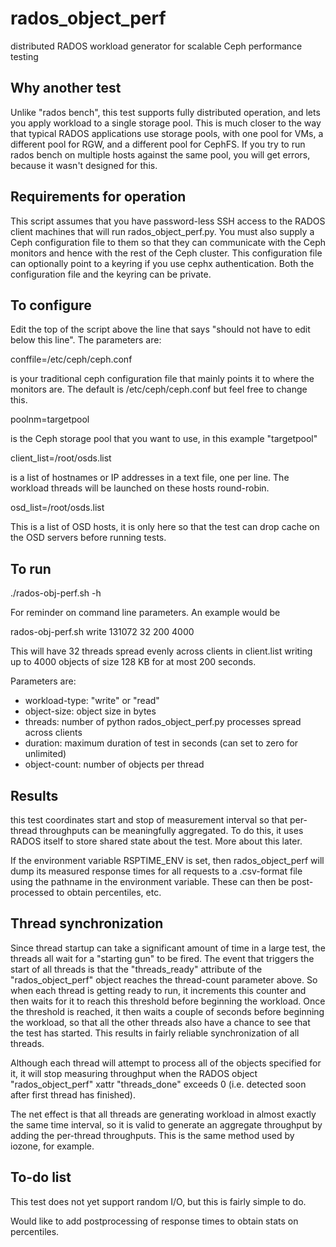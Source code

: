 # rados_object_perf
distributed RADOS workload generator for scalable Ceph performance testing

## Why another test

Unlike "rados bench", this test supports fully distributed operation, and lets you apply workload to a single storage pool.  This is much closer to the way that typical RADOS applications use storage pools, with one pool for VMs, a different pool for RGW, and a different pool for CephFS.  If you try to run rados bench on multiple hosts against the same pool, you will get errors, because it wasn't designed for this.

## Requirements for operation

This script assumes that you have password-less SSH access to the RADOS client machines that will run rados_object_perf.py.  You must also supply a Ceph configuration file to them so that they can communicate with the Ceph monitors and hence with the rest of the Ceph cluster.   This configuration file can optionally point to a keyring if you use cephx authentication.   Both the configuration file and the keyring can be private.

## To configure

Edit the top of the script above the line that says
"should not have to edit below this line".  The parameters are:

  conffile=/etc/ceph/ceph.conf

is your traditional ceph configuration file that mainly points it to where the monitors are.  The default is /etc/ceph/ceph.conf but feel free to change this.

  poolnm=targetpool

is the Ceph storage pool that you want to use, in this example "targetpool"

  client_list=/root/osds.list

is a list of hostnames or IP addresses in a text file, one per line.  The workload threads will be launched on these hosts round-robin.

  osd_list=/root/osds.list

This is a list of OSD hosts, it is only here so that the test can drop cache on the OSD servers before running tests.

## To run

 ./rados-obj-perf.sh -h

For reminder on command line parameters.  An example would be 

 rados-obj-perf.sh write 131072 32 200 4000

This will have 32 threads spread evenly across clients in client.list writing up to 4000 objects of size 128 KB for at most 200 seconds.

Parameters are:

- workload-type: "write" or "read" 
- object-size: object size in bytes
- threads: number of python rados_object_perf.py processes spread across clients
- duration: maximum duration of test in seconds (can set to zero for unlimited)
- object-count: number of objects per thread

## Results

this test coordinates start and stop of measurement interval so that per-thread throughputs can be meaningfully aggregated.  To do this, it uses RADOS itself to store shared state about the test.  More about this later.  

If the environment variable RSPTIME_ENV is set, then rados_object_perf will dump its measured response times for all requests to a .csv-format file using the pathname in the environment variable.  These can then be post-processed to obtain percentiles, etc.

## Thread synchronization

Since thread startup can take a significant amount of time in a large test, the threads all wait for a "starting gun" to be fired.  The event that triggers the start of all threads is that the "threads_ready" attribute of the "rados_object_perf" object reaches the thread-count parameter above.  So when each thread is getting ready to run, it increments this counter and then waits for it to reach this threshold before beginning the workload.  Once the threshold is reached, it then waits a couple of seconds before beginning the workload, so that all the other threads also have a chance to see that the test has started.  This results in fairly reliable synchronization of all threads.

Although each thread will attempt to process all of the objects specified for 
it, it will stop measuring throughput when the RADOS object "rados_object_perf" xattr "threads_done" exceeds 0 (i.e. detected soon after first thread has finished).   

The net effect is that all threads are generating workload in almost exactly the same time interval, so it is valid to generate an aggregate throughput by adding the per-thread throughputs.  This is the same method used by iozone, for example.

## To-do list

This test does not yet support random I/O, but this is fairly simple to do.

Would like to add postprocessing of response times to obtain stats on percentiles.


